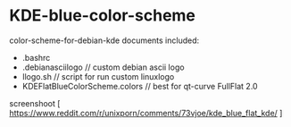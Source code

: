 # KDE-blue-color-scheme

color-scheme-for-debian-kde
documents included:
  - .bashrc
  - .debianasciilogo // custom debian ascii logo
  - llogo.sh // script for run custom linuxlogo
  - KDEFlatBlueColorScheme.colors // best for qt-curve FullFlat 2.0
  
screenshoot [ https://www.reddit.com/r/unixporn/comments/73vjoe/kde_blue_flat_kde/ ]
